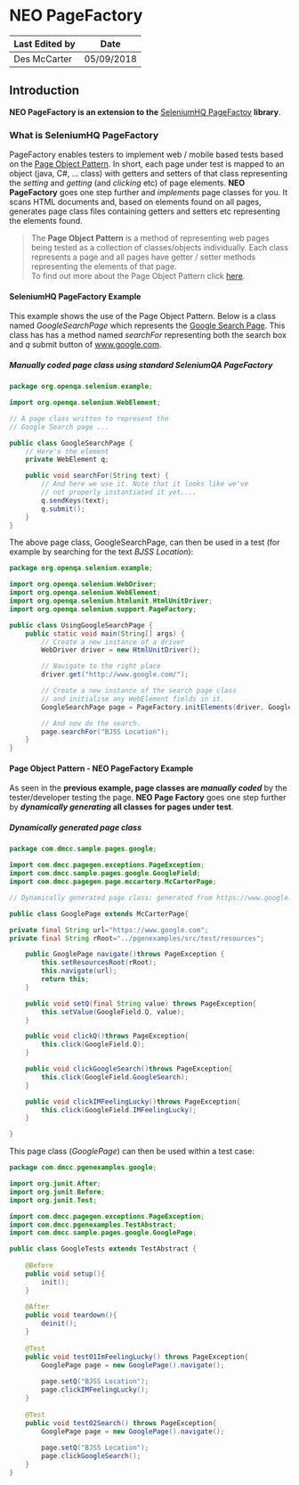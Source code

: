 # NEO PageFactory

|Last Edited by|Date|
|---|---|
|Des McCarter|05/09/2018|

## Introduction

**NEO PageFactory is an extension to the** [SeleniumHQ PageFactoy](https://github.com/SeleniumHQ/selenium/wiki/PageFactory) **library**. 

### What is SeleniumHQ PageFactory

PageFactory enables testers to implement web / mobile based tests based on the [Page Object Pattern](http://toolsqa.com/selenium-cucumber-framework/page-object-design-pattern-with-selenium-pagefactory-in-cucumber/). In short, each page under test is mapped to an object (java, C#, ... class) with getters and setters of that class representing the *setting* and *getting* (and *clicking* etc) of page elements. **NEO PageFactory** goes one step further and *implements* page classes for you. It scans HTML documents and, based on elements found on all pages, generates page class files containing getters and setters etc representing the elements found.

> The **Page Object Pattern** is a method of representing web pages being tested as a collection of classes/objects individually. Each class represents a page and all pages have getter / setter methods representing the elements of that page.  
> To find out more about the Page Object Pattern click [here](http://toolsqa.com/selenium-cucumber-framework/page-object-design-pattern-with-selenium-pagefactory-in-cucumber/).

#### SeleniumHQ PageFactory Example

This example shows the use of the Page Object Pattern. Below is a class named *GoogleSearchPage* which represents the [Google Search Page](https://wwww.google.com). This class has has a method named *searchFor* representing both the search box and *q* submit button of www.google.com.

##### Manually coded page class using standard SeleniumQA PageFactory

```java
package org.openqa.selenium.example;

import org.openqa.selenium.WebElement;

// A page class written to represent the
// Google Search page ...

public class GoogleSearchPage {
    // Here's the element
    private WebElement q;

    public void searchFor(String text) {
        // And here we use it. Note that it looks like we've
        // not properly instantiated it yet....
        q.sendKeys(text);
        q.submit();
    }
}
```

The above page class, GoogleSearchPage, can then be used in a test (for example by searching for the text *BJSS Location*):


```java
package org.openqa.selenium.example;

import org.openqa.selenium.WebDriver;
import org.openqa.selenium.WebElement;
import org.openqa.selenium.htmlunit.HtmlUnitDriver;
import org.openqa.selenium.support.PageFactory;

public class UsingGoogleSearchPage {
    public static void main(String[] args) {
        // Create a new instance of a driver
        WebDriver driver = new HtmlUnitDriver();

        // Navigate to the right place
        driver.get("http://www.google.com/");

        // Create a new instance of the search page class
        // and initialise any WebElement fields in it.
        GoogleSearchPage page = PageFactory.initElements(driver, GoogleSearchPage.class);

        // And now do the search.
        page.searchFor("BJSS Location");
    }
}
```

#### Page Object Pattern - NEO PageFactory Example

As seen in the **previous example, page classes are *manually coded*** by the tester/developer testing the page. **NEO Page Factory** goes one step further by ***dynamically generating* all classes for pages under test**.

##### Dynamically generated page class

```java
package com.dmcc.sample.pages.google;

import com.dmcc.pagegen.exceptions.PageException;
import com.dmcc.sample.pages.google.GoogleField;
import com.dmcc.pagegen.page.mccarterp.McCarterPage;

// Dynamically generated page class: generated from https://www.google.com ...

public class GooglePage extends McCarterPage{

private final String url="https://www.google.com";
private final String rRoot="../pgenexamples/src/test/resources";

	public GooglePage navigate()throws PageException {
		this.setResourcesRoot(rRoot);
		this.navigate(url);
		return this;
	}

	public void setQ(final String value) throws PageException{
		this.setValue(GoogleField.Q, value);
	}

	public void clickQ()throws PageException{
		this.click(GoogleField.Q);
	}

	public void clickGoogleSearch()throws PageException{
		this.click(GoogleField.GoogleSearch);
	}

	public void clickIMFeelingLucky()throws PageException{
		this.click(GoogleField.IMFeelingLucky);
	}

}
```

This page class (*GooglePage*) can then be used within a test case:

```java
package com.dmcc.pgenexamples.google;

import org.junit.After;
import org.junit.Before;
import org.junit.Test;

import com.dmcc.pagegen.exceptions.PageException;
import com.dmcc.pgenexamples.TestAbstract;
import com.dmcc.sample.pages.google.GooglePage;

public class GoogleTests extends TestAbstract {
	
	@Before
	public void setup(){
		init();
	}
	
	@After
	public void teardown(){
		deinit();
	}
	
	@Test
	public void test01ImFeelingLucky() throws PageException{
		GooglePage page = new GooglePage().navigate();
		
		page.setQ("BJSS Location");
		page.clickIMFeelingLucky();
	}
	
	@Test
	public void test02Search() throws PageException{
		GooglePage page = new GooglePage().navigate();
		
		page.setQ("BJSS Location");
		page.clickGoogleSearch();
	}
}
```
